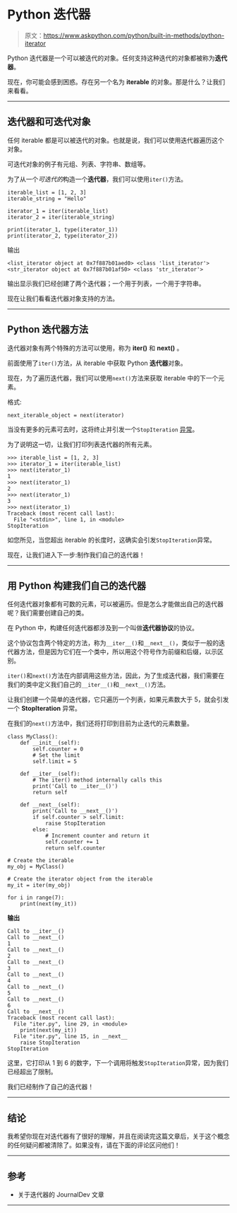 # Python 迭代器

> 原文：<https://www.askpython.com/python/built-in-methods/python-iterator>

Python 迭代器是一个可以被迭代的对象。任何支持这种迭代的对象都被称为**迭代器**。

现在，你可能会感到困惑。存在另一个名为 **iterable** 的对象。那是什么？让我们来看看。

* * *

## 迭代器和可迭代对象

任何 iterable 都是可以被迭代的对象。也就是说，我们可以使用迭代器遍历这个对象。

可迭代对象的例子有元组、列表、字符串、数组等。

为了从一个*可迭代的*构造一个**迭代器**，我们可以使用`iter()`方法。

```
iterable_list = [1, 2, 3]
iterable_string = "Hello"

iterator_1 = iter(iterable_list)
iterator_2 = iter(iterable_string)

print(iterator_1, type(iterator_1))
print(iterator_2, type(iterator_2))

```

输出

```
<list_iterator object at 0x7f887b01aed0> <class 'list_iterator'>
<str_iterator object at 0x7f887b01af50> <class 'str_iterator'>

```

输出显示我们已经创建了两个迭代器；一个用于列表，一个用于字符串。

现在让我们看看迭代器对象支持的方法。

* * *

## Python 迭代器方法

迭代器对象有两个特殊的方法可以使用，称为 **iter()** 和 **next()** 。

前面使用了`iter()`方法，从 iterable 中获取 Python **迭代器**对象。

现在，为了遍历迭代器，我们可以使用`next()`方法来获取 iterable 中的下一个元素。

格式:

```
next_iterable_object = next(iterator)

```

当没有更多的元素可去时，这将终止并引发一个`StopIteration` [异常](https://www.askpython.com/python/python-exception-handling)。

为了说明这一切，让我们打印列表迭代器的所有元素。

```
>>> iterable_list = [1, 2, 3]
>>> iterator_1 = iter(iterable_list)
>>> next(iterator_1)
1
>>> next(iterator_1)
2
>>> next(iterator_1)
3
>>> next(iterator_1)
Traceback (most recent call last):
  File "<stdin>", line 1, in <module>
StopIteration

```

如您所见，当您超出 iterable 的长度时，这确实会引发`StopIteration`异常。

现在，让我们进入下一步:制作我们自己的迭代器！

* * *

## 用 Python 构建我们自己的迭代器

任何迭代器对象都有可数的元素，可以被遍历。但是怎么才能做出自己的迭代器呢？我们需要创建自己的类。

在 Python 中，构建任何迭代器都涉及到一个叫做**迭代器协议**的协议。

这个协议包含两个特定的方法，称为`__iter__()`和`__next__()`，类似于一般的迭代器方法，但是因为它们在一个类中，所以用这个符号作为前缀和后缀，以示区别。

`iter()`和`next()`方法在内部调用这些方法，因此，为了生成迭代器，我们需要在我们的类中定义我们自己的`__iter__()`和`__next__()`方法。

让我们创建一个简单的迭代器，它只遍历一个列表，如果元素数大于 5，就会引发一个 **StopIteration** 异常。

在我们的`next()`方法中，我们还将打印到目前为止迭代的元素数量。

```
class MyClass():
    def __init__(self):
        self.counter = 0
        # Set the limit
        self.limit = 5

    def __iter__(self):
        # The iter() method internally calls this
        print('Call to __iter__()')
        return self

    def __next__(self):
        print('Call to __next__()')
        if self.counter > self.limit:
            raise StopIteration
        else:
            # Increment counter and return it
            self.counter += 1
            return self.counter

# Create the iterable
my_obj = MyClass()

# Create the iterator object from the iterable
my_it = iter(my_obj)

for i in range(7):
    print(next(my_it))

```

**输出**

```
Call to __iter__()
Call to __next__()
1
Call to __next__()
2
Call to __next__()
3
Call to __next__()
4
Call to __next__()
5
Call to __next__()
6
Call to __next__()
Traceback (most recent call last):
  File "iter.py", line 29, in <module>
    print(next(my_it))
  File "iter.py", line 15, in __next__
    raise StopIteration
StopIteration

```

这里，它打印从 1 到 6 的数字，下一个调用将触发`StopIteration`异常，因为我们已经超出了限制。

我们已经制作了自己的迭代器！

* * *

## 结论

我希望你现在对迭代器有了很好的理解，并且在阅读完这篇文章后，关于这个概念的任何疑问都被清除了。如果没有，请在下面的评论区问他们！

* * *

## 参考

*   关于迭代器的 JournalDev 文章

* * *